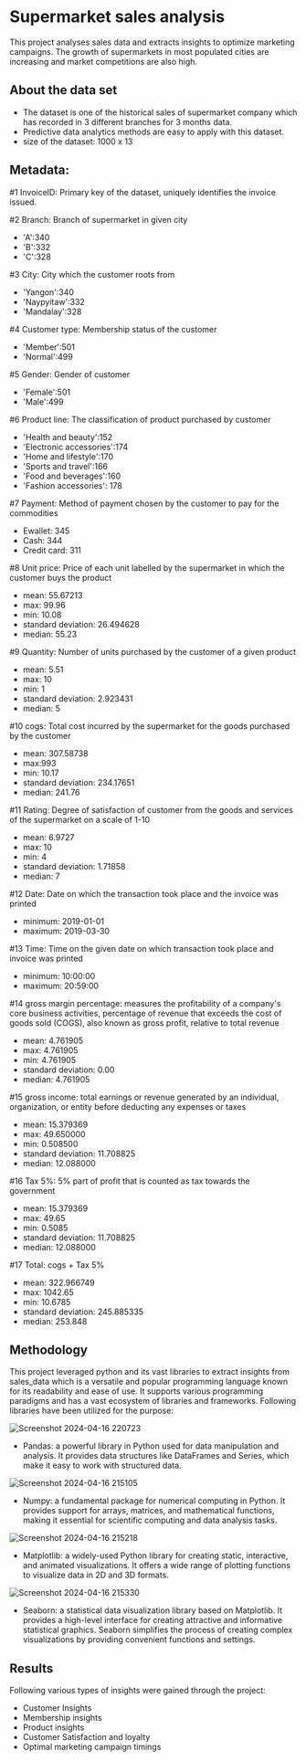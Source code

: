 # Supermarket sales analysis
This project analyses sales data and extracts insights to optimize marketing campaigns.
The growth of supermarkets in most populated cities are increasing and market competitions are also high. 

## About the data set
* The dataset is one of the historical sales of supermarket company which has recorded in 3 different branches for 3 months data.
* Predictive data analytics methods are easy to apply with this dataset.
* size of the dataset: 1000 x 13
## Metadata:

#1  InvoiceID: Primary key of the dataset, uniquely identifies the invoice issued.

#2  Branch: Branch of supermarket in given city
* 'A':340
* 'B':332
* 'C':328
    
#3  City: City which the customer roots from
* 'Yangon':340
* 'Naypyitaw':332
* 'Mandalay':328

#4  Customer type: Membership status of the customer
* 'Member':501
* 'Normal':499

#5  Gender: Gender of customer
* 'Female':501
* 'Male':499

#6  Product line: The classification of product purchased by customer
* 'Health and beauty':152
* 'Electronic accessories':174
* 'Home and lifestyle':170
* 'Sports and travel':166
* 'Food and beverages':160
* 'Fashion accessories': 178

#7  Payment: Method of payment chosen by the customer to pay for the commodities 
* Ewallet: 345
* Cash: 344
* Credit card: 311

#8  Unit price: Price of each unit labelled by the supermarket in which the customer buys the product
* mean: 55.67213
* max: 99.96
* min: 10.08
* standard deviation: 26.494628	
* median: 55.23

#9  Quantity: Number of units purchased by the customer of a given product
* mean: 5.51
* max: 10
* min: 1
* standard deviation: 2.923431
* median: 5

#10 cogs:	Total cost incurred by the supermarket for the goods purchased by the customer
* mean: 307.58738
* max:993
* min: 10.17
* standard deviation: 234.17651
* median: 241.76

#11 Rating: Degree of satisfaction of customer from the goods and services of the supermarket on a scale of 1-10
* mean: 6.9727
* max: 10
* min: 4
* standard deviation: 1.71858
* median: 7

#12 Date: Date on which the transaction took place and the invoice was printed
* minimum: 2019-01-01
* maximum: 2019-03-30

#13 Time: Time on the given date on which transaction took place and invoice was printed
* minimum: 10:00:00
* maximum: 20:59:00

#14 gross margin percentage: measures the profitability of a company's core business activities, percentage of revenue that exceeds the cost of goods sold (COGS), also known as gross profit, relative to total revenue
* mean: 4.761905
* max: 4.761905
* min: 4.761905
* standard deviation: 0.00
* median: 4.761905

#15 gross income:  total earnings or revenue generated by an individual, organization, or entity before deducting any expenses or taxes
* mean: 15.379369
* max: 49.650000
* min: 0.508500
* standard deviation: 11.708825
* median: 12.088000

#16 Tax 5%: 5% part of profit that is counted as tax towards the government
* mean: 15.379369
* max: 49.65
* min: 0.5085
* standard deviation: 11.708825
* median: 12.088000

#17 Total: cogs + Tax 5% 
* mean: 322.966749
* max: 1042.65
* min: 10.6785
* standard deviation: 245.885335
* median: 253.848

## Methodology
This project leveraged python and its vast libraries to extract insights from sales_data which is a versatile and popular programming language known for its readability and ease of use. It supports various programming paradigms and has a vast ecosystem of libraries and frameworks. 
Following libraries have been utilized for the purpose: 

![Screenshot 2024-04-16 220723](https://github.com/ISHOOO/Supermarket-sales-analysis/assets/132544766/1b3ec08a-4f04-4ca4-bb5c-230a0c36a586)

* Pandas:  a powerful library in Python used for data manipulation and analysis. It provides data structures like DataFrames and Series, which make it easy to work with structured data.

![Screenshot 2024-04-16 215105](https://github.com/ISHOOO/Supermarket-sales-analysis/assets/132544766/ac296d5c-4a09-4f78-b35a-beb00c7f91aa)

* Numpy:  a fundamental package for numerical computing in Python. It provides support for arrays, matrices, and mathematical functions, making it essential for scientific computing and data analysis tasks.

![Screenshot 2024-04-16 215218](https://github.com/ISHOOO/Supermarket-sales-analysis/assets/132544766/05501e4d-29f2-4545-a896-8cd75eeefbe8)

* Matplotlib: a widely-used Python library for creating static, interactive, and animated visualizations. It offers a wide range of plotting functions to visualize data in 2D and 3D formats.

![Screenshot 2024-04-16 215330](https://github.com/ISHOOO/Supermarket-sales-analysis/assets/132544766/e8412d3b-a6ea-472f-9ec2-75a4487db090)

* Seaborn: a statistical data visualization library based on Matplotlib. It provides a high-level interface for creating attractive and informative statistical graphics. Seaborn simplifies the process of creating complex visualizations by providing convenient functions and settings.

## Results
Following various types of insights were gained through the project:
* Customer Insights
* Membership insights
* Product insights
* Customer Satisfaction and loyalty
* Optimal marketing campaign timings
